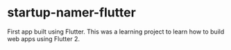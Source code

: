 # startup-namer-flutter
First app built using Flutter. This was a learning project to learn how to build web apps using Flutter 2.
